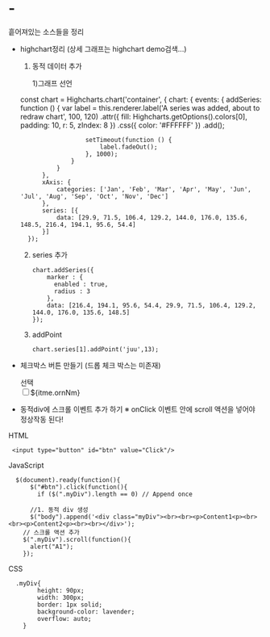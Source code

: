 # -
흩어져있는 소스들을 정리

- highchart정리 (상세 그래프는 highchart demo검색...)
  1. 동적 데이터 추가
     
     1)그래프 선언
    
    const chart = Highcharts.chart('container', {
            chart: {
                events: {
                    addSeries: function () {
                        var label = this.renderer.label('A series was added, about to redraw chart', 100, 120)
                            .attr({
                                fill: Highcharts.getOptions().colors[0],
                                padding: 10,
                                r: 5,
                                zIndex: 8
                            })
                            .css({
                                color: '#FFFFFF'
                            })
                            .add();

                        setTimeout(function () {
                            label.fadeOut();
                        }, 1000);
                    }
                }
            },
            xAxis: {
                categories: ['Jan', 'Feb', 'Mar', 'Apr', 'May', 'Jun', 'Jul', 'Aug', 'Sep', 'Oct', 'Nov', 'Dec']
            },
            series: [{
                data: [29.9, 71.5, 106.4, 129.2, 144.0, 176.0, 135.6, 148.5, 216.4, 194.1, 95.6, 54.4]
            }]
        });
     
   2) series 추가
    
          chart.addSeries({
              marker : {
                enabled : true,
                radius : 3
              },
              data: [216.4, 194.1, 95.6, 54.4, 29.9, 71.5, 106.4, 129.2, 144.0, 176.0, 135.6, 148.5]
          });
    
   3) addPoint
   
          chart.series[1].addPoint('juu',13);
        
        
        
- 체크박스 버튼 만들기
 (드롭 체크 박스는 미존재)
 
    <div style="position:relative;z-index:1">
    <span id="searchOrnId" onClick="chiceSelectBox(this);"> 선택</span>
    <div id="testVal" class="testVal">
      <c:forEach var="item" items="${ornList}">
        <input type="checkbox" value="${item.ornId}" class="check" id="${item.ornId}" name="${item.ornNm}"/>${itme.ornNm}<br/>
      </c:forEach>
    </div>
    </div>


- 동적div에 스크롤 이벤트 추가 하기
※ onClick 이벤트 안에 scroll 액션을 넣어야 정상작동 된다!

HTML

     <input type="button" id="btn" value="Click"/>
     
JavaScript

      $(document).ready(function(){
          $("#btn").click(function(){
            if ($(".myDiv").length == 0) // Append once

          //1. 동적 div 생성
          $("body").append('<div class="myDiv"><br><br><p>Content1<p><br><br><p>Content2<p><br><br></div>');
        // 스크롤 액션 추가
        $(".myDiv").scroll(function(){
          alert("A1");
        });
        
CSS     

      .myDiv{
            height: 90px;
            width: 300px;
            border: 1px solid;
            background-color: lavender;
            overflow: auto;
        }

            

